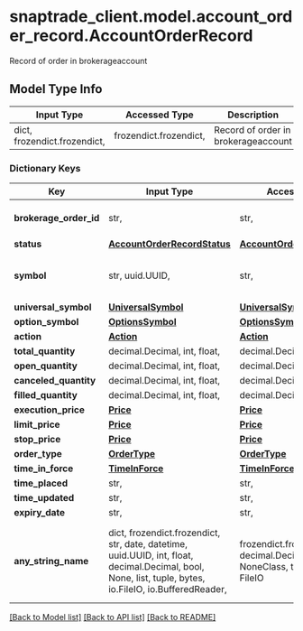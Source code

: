 # snaptrade_client.model.account_order_record.AccountOrderRecord

Record of order in brokerageaccount

## Model Type Info
Input Type | Accessed Type | Description | Notes
------------ | ------------- | ------------- | -------------
dict, frozendict.frozendict,  | frozendict.frozendict,  | Record of order in brokerageaccount | 

### Dictionary Keys
Key | Input Type | Accessed Type | Description | Notes
------------ | ------------- | ------------- | ------------- | -------------
**brokerage_order_id** | str,  | str,  | Order id returned by brokerage | [optional] 
**status** | [**AccountOrderRecordStatus**](AccountOrderRecordStatus.md) | [**AccountOrderRecordStatus**](AccountOrderRecordStatus.md) |  | [optional] 
**symbol** | str, uuid.UUID,  | str,  |  | [optional] value must be a uuid
**universal_symbol** | [**UniversalSymbol**](UniversalSymbol.md) | [**UniversalSymbol**](UniversalSymbol.md) |  | [optional] 
**option_symbol** | [**OptionsSymbol**](OptionsSymbol.md) | [**OptionsSymbol**](OptionsSymbol.md) |  | [optional] 
**action** | [**Action**](Action.md) | [**Action**](Action.md) |  | [optional] 
**total_quantity** | decimal.Decimal, int, float,  | decimal.Decimal,  | Trade Units | [optional] 
**open_quantity** | decimal.Decimal, int, float,  | decimal.Decimal,  | Trade Units | [optional] 
**canceled_quantity** | decimal.Decimal, int, float,  | decimal.Decimal,  | Trade Units | [optional] 
**filled_quantity** | decimal.Decimal, int, float,  | decimal.Decimal,  | Trade Units | [optional] 
**execution_price** | [**Price**](Price.md) | [**Price**](Price.md) |  | [optional] 
**limit_price** | [**Price**](Price.md) | [**Price**](Price.md) |  | [optional] 
**stop_price** | [**Price**](Price.md) | [**Price**](Price.md) |  | [optional] 
**order_type** | [**OrderType**](OrderType.md) | [**OrderType**](OrderType.md) |  | [optional] 
**time_in_force** | [**TimeInForce**](TimeInForce.md) | [**TimeInForce**](TimeInForce.md) |  | [optional] 
**time_placed** | str,  | str,  | Time | [optional] 
**time_updated** | str,  | str,  | Time | [optional] 
**expiry_date** | str,  | str,  | Time | [optional] 
**any_string_name** | dict, frozendict.frozendict, str, date, datetime, uuid.UUID, int, float, decimal.Decimal, bool, None, list, tuple, bytes, io.FileIO, io.BufferedReader,  | frozendict.frozendict, str, decimal.Decimal, BoolClass, NoneClass, tuple, bytes, FileIO | any string name can be used but the value must be the correct type | [optional]

[[Back to Model list]](../../README.md#documentation-for-models) [[Back to API list]](../../README.md#documentation-for-api-endpoints) [[Back to README]](../../README.md)

